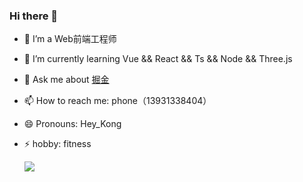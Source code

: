 ### Hi there 👋

  - 🔭 I’m a Web前端工程师
  - 🌱 I’m currently learning Vue && React && Ts && Node && Three.js
  - 💬 Ask me about [掘金](https://juejin.cn/user/219558058663374)
  - 📫 How to reach me: phone（13931338404）
  - 😄 Pronouns: Hey_Kong
  - ⚡ hobby: fitness

    <img align="center" src="https://github-readme-stats.vercel.app/api?username=zhz-     0507&show_icons=true&icon_color=CE1D2D&text_color=718096&bg_color=ffffff&hide_title=true" />



